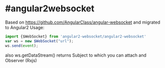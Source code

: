 #angular2websocket
=====================
Based on https://github.com/AngularClass/angular-websocket and migrated to Angular2
Usage:
```ts
import {$WebSocket} from 'angular2-websocket/angular2-websocket'
var ws = new $WebSocket("url");
ws.send(event);

```
also 
ws.getDataStream() returns Subject<any> to which you can attach and Observer (Rxjs)
